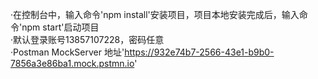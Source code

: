 <!--
 * @Description: 
 * @version: 
 * @Author: shoen
 * @Date: 2020-12-28 15:42:32
 * @LastEditors: shoen
 * @LastEditTime: 2022-03-12 11:43:47
-->

·在控制台中，输入命令'npm install'安装项目，项目本地安装完成后，输入命令'npm start'启动项目 <br/>
·默认登录账号13857107228，密码任意 <br/>
·Postman MockServer 地址'https://932e74b7-2566-43e1-b9b0-7856a3e86ba1.mock.pstmn.io'
